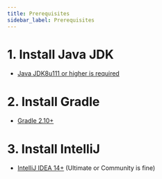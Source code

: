 ```yaml
---
title: Prerequisites
sidebar_label: Prerequisites
---
```


# 1. Install Java JDK
- [Java JDK8u111 or higher is required](/documentation/10-installation/00-java/00-installing-java/)

# 2. Install Gradle
- [Gradle 2.10+](/documentation/10-installation/01-gradle/00-installing-gradle/)

# 3. Install IntelliJ
- [IntelliJ IDEA 14+](https://www.jetbrains.com/idea/download/) (Ultimate or Community is fine)
